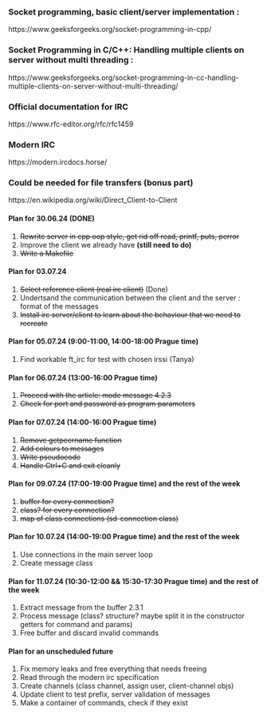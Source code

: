 <h3>Socket programming, basic client/server implementation : </h3> 
<p>https://www.geeksforgeeks.org/socket-programming-in-cpp/</p>
<h3>Socket Programming in C/C++: Handling multiple clients on server without multi threading :</h3>
<p>https://www.geeksforgeeks.org/socket-programming-in-cc-handling-multiple-clients-on-server-without-multi-threading/</p>
<h3>Official documentation for IRC</h3>
<p>https://www.rfc-editor.org/rfc/rfc1459</p>
<h3>Modern IRC</h3>
<p>https://modern.ircdocs.horse/</p>
<h3>Could be needed for file transfers (bonus part)</h3>
<p>https://en.wikipedia.org/wiki/Direct_Client-to-Client</p>
<h4>Plan for 30.06.24 (DONE)</h4> 
<ol>
  <li><s>Rewrite server in cpp oop style, get rid off read, printf, puts, perror</s></li>
  <li>Improve the client we already have <b>(still need to do)</b></li>
  <li><s>Write a Makefile</s></li>
</ol>

<h4>Plan for 03.07.24</h4>
<ol>
  <li><s>Select reference client (real irc client)</s> (Done)</li>
  <li>Undertsand the communication between the client and the server : format of the messages</li>
  <li><s>Install irc server/client to learn about the behaviour that we need to recreate</s></li>
</ol>

<h4>Plan for 05.07.24 (9:00-11:00, 14:00-18:00 Prague time)</h4>
<ol>
  <li>Find workable ft_irc for test with chosen irssi (Tanya)</li>
</ol>

<h4>Plan for 06.07.24 (13:00-16:00 Prague time)</h4>
<ol>
  <li><s>Proceed with the article: mode message 4.2.3</s></li>
  <li><s>Check for port and password as program parameters</s></li>
</ol>

<h4>Plan for 07.07.24 (14:00-16:00 Prague time)</h4>
<ol>
  <li><s>Remove getpeername function</s></li>
  <li><s>Add colours to messages</s></li>
  <li><s>Write pseudocode</s></li>
  <li><s>Handle Ctrl+C and exit cleanly</s></li>
</ol>

<h4>Plan for 09.07.24 (17:00-19:00 Prague time) and the rest of the week</h4>
<ol>
  <li><s>buffer for every connection?</s></li>
  <li><s>class? for every connection?</s></li>
  <li><s>map of class connections (sd-connection class)</s></li>
</ol>

<h4>Plan for 10.07.24 (14:00-19:00 Prague time) and the rest of the week</h4>
<ol>
  <li>Use connections in the main server loop</li>
  <li>Create message class</li>
</ol>

<h4>Plan for 11.07.24 (10:30-12:00 && 15:30-17:30 Prague time) and the rest of the week</h4>
<ol>
  <li>Extract message from the buffer 2.3.1</li>
  <li>Process message (class? structure? maybe split it in the constructor getters for command and params)</li>
  <li>Free buffer and discard invalid commands</li>
</ol>

<h4>Plan for an unscheduled future</h4>
<ol>
  <li>Fix memory leaks and free everything that needs freeing</li>
  <li>Read through the modern irc specification</li>
  <li>Create channels (class channel, assign user, client-channel objs)</li>
  <li>Update client to test prefix, server validation of messages</li>
  <li>Make a container of commands, check if they exist</li>
</ol>
